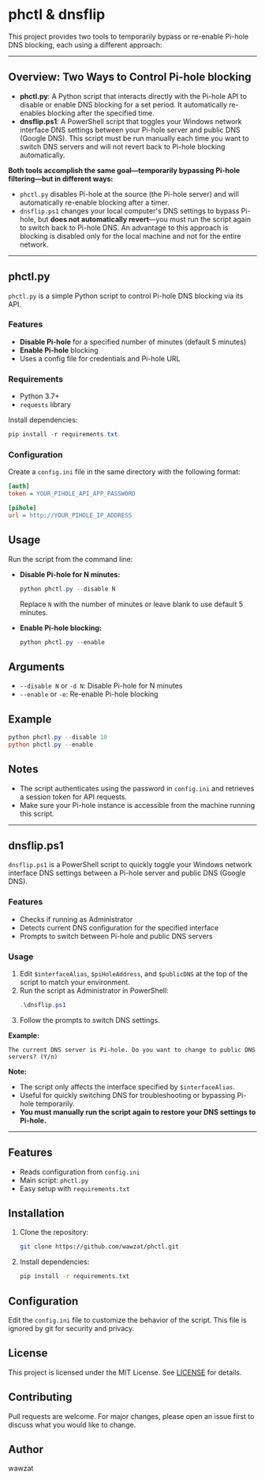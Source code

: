 
# phctl & dnsflip

This project provides two tools to temporarily bypass or re-enable Pi-hole DNS blocking, each using a different approach:

---

## Overview: Two Ways to Control Pi-hole blocking

- **phctl.py**: A Python script that interacts directly with the Pi-hole API to disable or enable DNS blocking for a set period. It automatically re-enables blocking after the specified time.
- **dnsflip.ps1**: A PowerShell script that toggles your Windows network interface DNS settings between your Pi-hole server and public DNS (Google DNS). This script must be run manually each time you want to switch DNS servers and will not revert back to Pi-hole blocking automatically.

**Both tools accomplish the same goal—temporarily bypassing Pi-hole filtering—but in different ways:**

- `phctl.py` disables Pi-hole at the source (the Pi-hole server) and will automatically re-enable blocking after a timer.
- `dnsflip.ps1` changes your local computer's DNS settings to bypass Pi-hole, but **does not automatically revert**—you must run the script again to switch back to Pi-hole DNS. An advantage to this approach is blocking is disabled only for the local machine and not for the entire network.

---

## phctl.py

`phctl.py` is a simple Python script to control Pi-hole DNS blocking via its API.

### Features
- **Disable Pi-hole** for a specified number of minutes (default 5 minutes)
- **Enable Pi-hole** blocking
- Uses a config file for credentials and Pi-hole URL

### Requirements
- Python 3.7+
- `requests` library

Install dependencies:
```powershell
pip install -r requirements.txt
```

### Configuration
Create a `config.ini` file in the same directory with the following format:
 ```ini
 [auth]
 token = YOUR_PIHOLE_API_APP_PASSWORD
 
 [pihole]
 url = http://YOUR_PIHOLE_IP_ADDRESS
 ```
 
## Usage
Run the script from the command line:

- **Disable Pi-hole for N minutes:**
  ```powershell
  python phctl.py --disable N
  ```
  Replace `N` with the number of minutes or leave blank to use default 5 minutes.

- **Enable Pi-hole blocking:**
  ```powershell
  python phctl.py --enable
  ```

## Arguments
- `--disable N` or `-d N`: Disable Pi-hole for N minutes
- `--enable` or `-e`: Re-enable Pi-hole blocking

## Example
```powershell
python phctl.py --disable 10
python phctl.py --enable
```

## Notes
- The script authenticates using the password in `config.ini` and retrieves a session token for API requests.
- Make sure your Pi-hole instance is accessible from the machine running this script.

---

## dnsflip.ps1

`dnsflip.ps1` is a PowerShell script to quickly toggle your Windows network interface DNS settings between a Pi-hole server and public DNS (Google DNS).

### Features
- Checks if running as Administrator
- Detects current DNS configuration for the specified interface
- Prompts to switch between Pi-hole and public DNS servers

### Usage
1. Edit `$interfaceAlias`, `$piHoleAddress`, and `$publicDNS` at the top of the script to match your environment.
2. Run the script as Administrator in PowerShell:
   ```powershell
   .\dnsflip.ps1
   ```
3. Follow the prompts to switch DNS settings.

**Example:**
```
The current DNS server is Pi-hole. Do you want to change to public DNS servers? (Y/n)
```

**Note:**
- The script only affects the interface specified by `$interfaceAlias`.
- Useful for quickly switching DNS for troubleshooting or bypassing Pi-hole temporarily.
- **You must manually run the script again to restore your DNS settings to Pi-hole.**

---
## Features
- Reads configuration from `config.ini`
- Main script: `phctl.py`
- Easy setup with `requirements.txt`

## Installation
1. Clone the repository:
   ```sh
   git clone https://github.com/wawzat/phctl.git
   ```
2. Install dependencies:
   ```sh
   pip install -r requirements.txt
   ```

## Configuration
Edit the `config.ini` file to customize the behavior of the script. This file is ignored by git for security and privacy.

## License
This project is licensed under the MIT License. See [LICENSE](LICENSE) for details.

## Contributing
Pull requests are welcome. For major changes, please open an issue first to discuss what you would like to change.

## Author
wawzat
